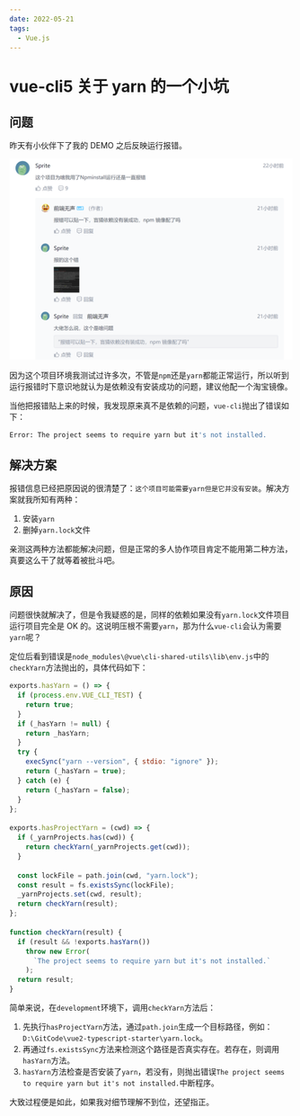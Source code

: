 ```yaml
---
date: 2022-05-21
tags:
  - Vue.js
---
```


# vue-cli5 关于 yarn 的一个小坑

## 问题

昨天有小伙伴下了我的 DEMO 之后反映运行报错。

![小伙伴反映报错](https://raw.githubusercontent.com/ivestszheng/images-store/master/img/0.png)

因为这个项目环境我测试过许多次，不管是`npm`还是`yarn`都能正常运行，所以听到运行报错时下意识地就认为是依赖没有安装成功的问题，建议他配一个淘宝镜像。

当他把报错贴上来的时候，我发现原来真不是依赖的问题，`vue-cli`抛出了错误如下：

```bash
Error: The project seems to require yarn but it's not installed.
```

## 解决方案

报错信息已经把原因说的很清楚了：`这个项目可能需要yarn但是它并没有安装`。解决方案就我所知有两种：

1. 安装`yarn`
2. 删掉`yarn.lock`文件

亲测这两种方法都能解决问题，但是正常的多人协作项目肯定不能用第二种方法，真要这么干了就等着被批斗吧。

## 原因

问题很快就解决了，但是令我疑惑的是，同样的依赖如果没有`yarn.lock`文件项目运行项目完全是 OK 的。这说明压根不需要`yarn`，那为什么`vue-cli`会认为需要`yarn`呢？

定位后看到错误是`node_modules\@vue\cli-shared-utils\lib\env.js`中的`checkYarn`方法抛出的，具体代码如下：

```js
exports.hasYarn = () => {
  if (process.env.VUE_CLI_TEST) {
    return true;
  }
  if (_hasYarn != null) {
    return _hasYarn;
  }
  try {
    execSync("yarn --version", { stdio: "ignore" });
    return (_hasYarn = true);
  } catch (e) {
    return (_hasYarn = false);
  }
};

exports.hasProjectYarn = (cwd) => {
  if (_yarnProjects.has(cwd)) {
    return checkYarn(_yarnProjects.get(cwd));
  }

  const lockFile = path.join(cwd, "yarn.lock");
  const result = fs.existsSync(lockFile);
  _yarnProjects.set(cwd, result);
  return checkYarn(result);
};

function checkYarn(result) {
  if (result && !exports.hasYarn())
    throw new Error(
      `The project seems to require yarn but it's not installed.`
    );
  return result;
}
```

简单来说，在`development`环境下，调用`checkYarn`方法后：

1. 先执行`hasProjectYarn`方法，通过`path.join`生成一个目标路径，例如：`D:\GitCode\vue2-typescript-starter\yarn.lock`。
2. 再通过`fs.existsSync`方法来检测这个路径是否真实存在。若存在，则调用`hasYarn`方法。
3. `hasYarn`方法检查是否安装了`yarn`，若没有，则抛出错误`The project seems to require yarn but it's not installed.`中断程序。

大致过程便是如此，如果我对细节理解不到位，还望指正。
